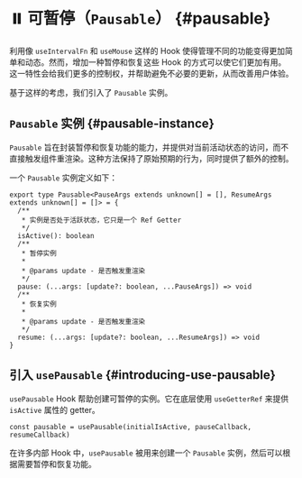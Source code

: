 # ⏸️ 可暂停（`Pausable`） {#pausable}

利用像 `useIntervalFn` 和 `useMouse` 这样的 Hook 使得管理不同的功能变得更加简单和动态。然而，增加一种暂停和恢复这些 Hook 的方式可以使它们更加有用。这一特性会给我们更多的控制权，并帮助避免不必要的更新，从而改善用户体验。

基于这样的考虑，我们引入了 `Pausable` 实例。

## `Pausable` 实例 {#pausable-instance}

`Pausable` 旨在封装暂停和恢复功能的能力，并提供对当前活动状态的访问，而不直接触发组件重渲染。这种方法保持了原始预期的行为，同时提供了额外的控制。

一个 `Pausable` 实例定义如下：

```tsx
export type Pausable<PauseArgs extends unknown[] = [], ResumeArgs extends unknown[] = []> = {
  /**
   * 实例是否处于活跃状态，它只是一个 Ref Getter
   */
  isActive(): boolean
  /**
   * 暂停实例
   *
   * @params update - 是否触发重渲染
   */
  pause: (...args: [update?: boolean, ...PauseArgs]) => void
  /**
   * 恢复实例
   *
   * @params update - 是否触发重渲染
   */
  resume: (...args: [update?: boolean, ...ResumeArgs]) => void
}
```

## 引入 `usePausable` {#introducing-use-pausable}

`usePausable` Hook 帮助创建可暂停的实例。它在底层使用 `useGetterRef` 来提供 `isActive` 属性的 getter。

```tsx
const pausable = usePausable(initialIsActive, pauseCallback, resumeCallback)
```

在许多内部 Hook 中，`usePausable` 被用来创建一个 `Pausable` 实例，然后可以根据需要暂停和恢复功能。
